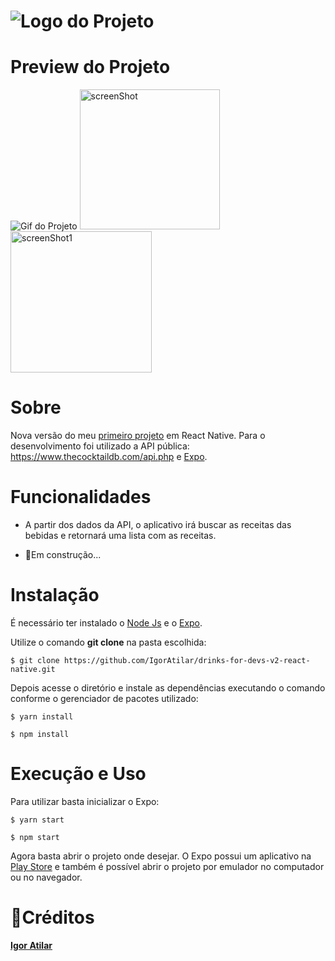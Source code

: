 # ![Logo do Projeto](https://i.imgur.com/ylEShe4.png)

# Preview do Projeto

![Gif do Projeto](https://media.giphy.com/media/srPr9kw6PfEaxMbbo8/giphy.gif)
<img src="https://i.imgur.com/wViIHTe.png" alt="screenShot" width="224"/>
<img src="https://i.imgur.com/aZsyfPB.png" alt="screenShot1" width="226"/>

# Sobre

Nova versão do meu [primeiro projeto](https://github.com/IgorAtilar/drinks-for-devs-react-native) em React Native. Para o desenvolvimento foi utilizado a API pública: https://www.thecocktaildb.com/api.php e [Expo](https://docs.expo.io/get-started/installation/).

# Funcionalidades

- A partir dos dados da API, o aplicativo irá buscar as receitas das bebidas e retornará uma lista com as receitas.

- :hammer:Em construção...

# Instalação

É necessário ter instalado o [Node Js](https://nodejs.org/en/) e o [Expo](https://docs.expo.io/get-started/installation/).

Utilize o comando **git clone** na pasta escolhida:

```
$ git clone https://github.com/IgorAtilar/drinks-for-devs-v2-react-native.git
```

Depois acesse o diretório e instale as dependências executando o comando conforme o gerenciador de pacotes utilizado:

```
$ yarn install
```

```
$ npm install
```

# Execução e Uso

Para utilizar basta inicializar o Expo:

```
$ yarn start
```

```
$ npm start
```

Agora basta abrir o projeto onde desejar. O Expo possui um aplicativo na [Play Store](https://play.google.com/store/apps/details?id=host.exp.exponent) e também é possível abrir o projeto por emulador no computador ou no navegador.

# :cup_with_straw:Créditos

<b>[Igor Atilar](https://www.linkedin.com/in/igor-atilar/)</b>
